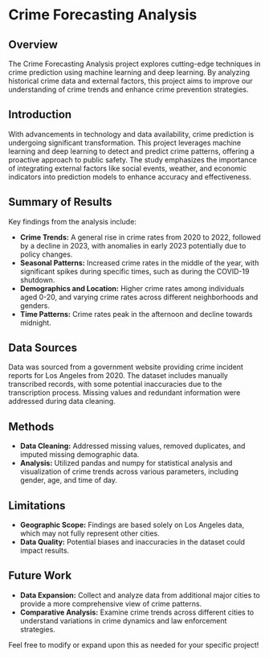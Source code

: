 # Crime Forecasting Analysis

## Overview

The Crime Forecasting Analysis project explores cutting-edge techniques in crime prediction using machine learning and deep learning. By analyzing historical crime data and external factors, this project aims to improve our understanding of crime trends and enhance crime prevention strategies.

## Introduction

With advancements in technology and data availability, crime prediction is undergoing significant transformation. This project leverages machine learning and deep learning to detect and predict crime patterns, offering a proactive approach to public safety. The study emphasizes the importance of integrating external factors like social events, weather, and economic indicators into prediction models to enhance accuracy and effectiveness.

## Summary of Results

Key findings from the analysis include:
- **Crime Trends:** A general rise in crime rates from 2020 to 2022, followed by a decline in 2023, with anomalies in early 2023 potentially due to policy changes.
- **Seasonal Patterns:** Increased crime rates in the middle of the year, with significant spikes during specific times, such as during the COVID-19 shutdown.
- **Demographics and Location:** Higher crime rates among individuals aged 0-20, and varying crime rates across different neighborhoods and genders.
- **Time Patterns:** Crime rates peak in the afternoon and decline towards midnight.

## Data Sources

Data was sourced from a government website providing crime incident reports for Los Angeles from 2020. The dataset includes manually transcribed records, with some potential inaccuracies due to the transcription process. Missing values and redundant information were addressed during data cleaning.

## Methods

- **Data Cleaning:** Addressed missing values, removed duplicates, and imputed missing demographic data.
- **Analysis:** Utilized pandas and numpy for statistical analysis and visualization of crime trends across various parameters, including gender, age, and time of day.

## Limitations

- **Geographic Scope:** Findings are based solely on Los Angeles data, which may not fully represent other cities.
- **Data Quality:** Potential biases and inaccuracies in the dataset could impact results.

## Future Work

- **Data Expansion:** Collect and analyze data from additional major cities to provide a more comprehensive view of crime patterns.
- **Comparative Analysis:** Examine crime trends across different cities to understand variations in crime dynamics and law enforcement strategies.

Feel free to modify or expand upon this as needed for your specific project!
